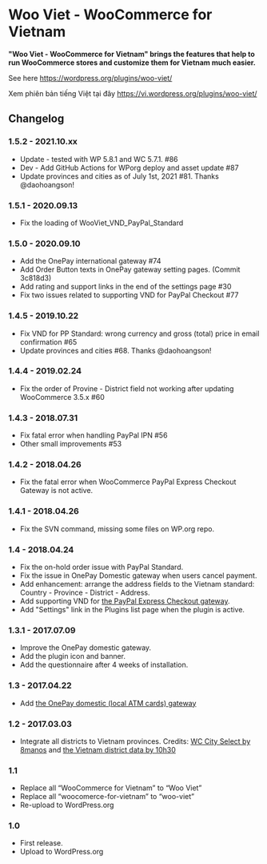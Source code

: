 # Woo Viet - WooCommerce for Vietnam

**"Woo Viet - WooCommerce for Vietnam" brings the features that help to run WooCommerce stores and customize them for Vietnam much easier.**

See here https://wordpress.org/plugins/woo-viet/

Xem phiên bản tiếng Việt tại đây https://vi.wordpress.org/plugins/woo-viet/

## Changelog

### 1.5.2 - 2021.10.xx 

* Update - tested with WP 5.8.1 and WC 5.7.1. #86
* Dev - Add GitHub Actions for WPorg deploy and asset update #87
* Update provinces and cities as of July 1st, 2021 #81. Thanks @daohoangson!

### 1.5.1 - 2020.09.13 

* Fix the loading of WooViet_VND_PayPal_Standard

### 1.5.0 - 2020.09.10

* Add the OnePay international gateway #74 
* Add Order Button texts in OnePay gateway setting pages. (Commit 3c818d3)
* Add rating and support links in the end of the settings page #30
* Fix two issues related to supporting VND for PayPal Checkout #77

### 1.4.5 - 2019.10.22

* Fix VND for PP Standard: wrong currency and gross (total) price in email confirmation #65
* Update provinces and cities #68. Thanks @daohoangson! 

### 1.4.4 - 2019.02.24

* Fix the order of Provine - District field not working after updating WooCommerce 3.5.x #60 

### 1.4.3 - 2018.07.31

* Fix fatal error when handling PayPal IPN #56
* Other small improvements #53

### 1.4.2 - 2018.04.26

* Fix the fatal error when WooCommerce PayPal Express Checkout Gateway is not active. 

### 1.4.1 - 2018.04.26

* Fix the SVN command, missing some files on WP.org repo. 

### 1.4 - 2018.04.24

* Fix the on-hold order issue with PayPal Standard.
* Fix the issue in OnePay Domestic gateway when users cancel payment.
* Add enhancement: arrange the address fields to the Vietnam standard: Country - Province - District - Address.
* Add supporting VND for [the PayPal Express Checkout gateway](https://docs.woocommerce.com/document/paypal-express-checkout/).
* Add "Settings" link in the Plugins list page when the plugin is active.

### 1.3.1 - 2017.07.09

* Improve the OnePay domestic gateway.
* Add the plugin icon and banner.
* Add the questionnaire after 4 weeks of installation.

### 1.3 - 2017.04.22
* Add [the OnePay domestic (local ATM cards) gateway](http://onepay.com.vn/)

### 1.2 - 2017.03.03
* Integrate all districts to Vietnam provinces. Credits: [WC City Select by 8manos](https://github.com/8manos/wc-city-select) and [the Vietnam district data by 10h30](https://github.com/htdat/woo-viet/issues/4#issuecomment-277449462)

### 1.1 
* Replace all “WooCommerce for Vietnam” to “Woo Viet”
* Replace all “woocomerce-for-vietnam” to “woo-viet”
* Re-upload to WordPress.org

### 1.0 
* First release.
* Upload to WordPress.org
